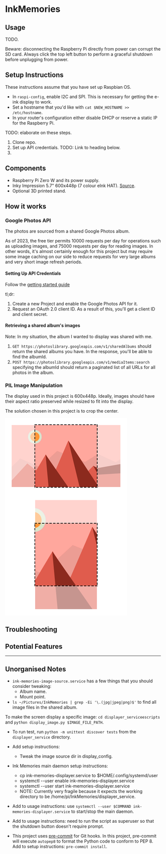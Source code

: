 # InkMemories

## Usage

TODO.

Beware: disconnecting the Raspberry Pi directly from power can corrupt the SD card. Always click the top left button to perform a graceful shutdown before unplugging from power.

## Setup Instructions
These instructions assume that you have set up Raspbian OS.
- In `raspi-config`, enable I2C and SPI. This is necessary for getting the e-ink display to work.
- Set a hostname that you'd like with `cat $NEW_HOSTNAME >> /etc/hostname`.
- In your router's configuration either disable DHCP or reserve a static IP for the Raspberry Pi.

TODO: elaborate on these steps.
1. Clone repo.
2. Set up API credentials. TODO: Link to heading below.
3. 

## Components
- Raspberry Pi Zero W and its power supply.
- Inky Impression 5.7" 600x448p (7 colour eInk HAT). [Source](https://shop.pimoroni.com/products/inky-impression-5-7?variant=32298701324371).
- Optional 3D printed stand.

## How it works

### Google Photos API
The photos are sourced from a shared Google Photos album.

As of 2023, the free tier permits 10000 requests per day for operations such as uploading images, and 75000 requests per day for reading images. In other words, it's almost certainly enough for this project but may require some image caching on our side to reduce requests for very large albums and very short image refresh periods.

#### Setting Up API Credentials
Follow the [getting started guide](https://developers.google.com/photos/library/guides/get-started#enable-the-api)

tl;dr:
1. Create a new Project and enable the Google Photos API for it.
2. Request an OAuth 2.0 client ID.
    As a result of this, you'll get a client ID and client secret.

#### Retrieving a shared album's images
Note: In my situation, the album I wanted to display was shared with me.
1. `GET https://photoslibrary.googleapis.com/v1/sharedAlbums` should return the shared albums you have. In the response, you'll be able to find the albumId.
2. `POST https://photoslibrary.googleapis.com/v1/mediaItems:search` specifying the albumId should return a paginated list of all URLs for all photos in the album.

### PIL Image Manipulation
The display used in this project is 600x448p. Ideally, images should have their
aspect ratio preserved while resized to fit into the display.

The solution chosen in this project is to crop the center.

![center crop demonstration](./assets/crop.png)

## Troubleshooting


## Potential Features



---

## Unorganised Notes
- `ink-memories-image-source.service` has a few things that you should consider tweaking:
    - Album name.
    - Mount point.
- `ls ~/Pictures/InkMemories | grep -Ei '\.(jpg|jpeg|png)$'` to find all image files in the shared album.


To make the screen display a specific image: `cd displayer_serviceescripts` and `python display_image.py $IMAGE_FILE_PATH`.

- To run test, run `python -m unittest discover tests` from the `displayer_service` directory.

- Add setup instructions:
    - Tweak the image source dir in display_config.
- Ink Memories main daemon setup instructions:
    - cp ink-memories-displayer.service to $HOME/.config/systemd/user
    - systemctl --user enable ink-memories-displayer.service
    - systemctl --user start ink-memories-displayer.service
    - NOTE: Currently very fragile because it expects the working directory to be /home/pi/InkMemories/displayer_service.
- Add to usage instructions: use `systemctl --user $COMMAND ink-memories-displayer.service` to start/stop the main daemon.
- Add to usage instructions: need to run the script as superuser so that the shutdown button doesn't require prompt.

- This project uses [pre-commit](https://pre-commit.com) for Git hooks. In this project, pre-commit will execute `autopep8` to format the Python code to conform to PEP 8.
    Add to setup instructions: `pre-commit install`.
